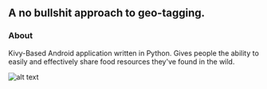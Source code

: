 ## A no bullshit approach to geo-tagging.
### About
Kivy-Based Android application written in Python.  Gives people the ability to easily and effectively share
food resources they've found in the wild. 

![alt text](resources/showcase_gif.gif)
